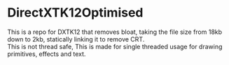 # DirectXTK12Optimised
This is a repo for DXTK12 that removes bloat, taking the file size from 18kb down to 2kb, statically linking it to remove CRT. </br>
This is not thread safe, This is made for single threaded usage for drawing primitives, effects and text. 
